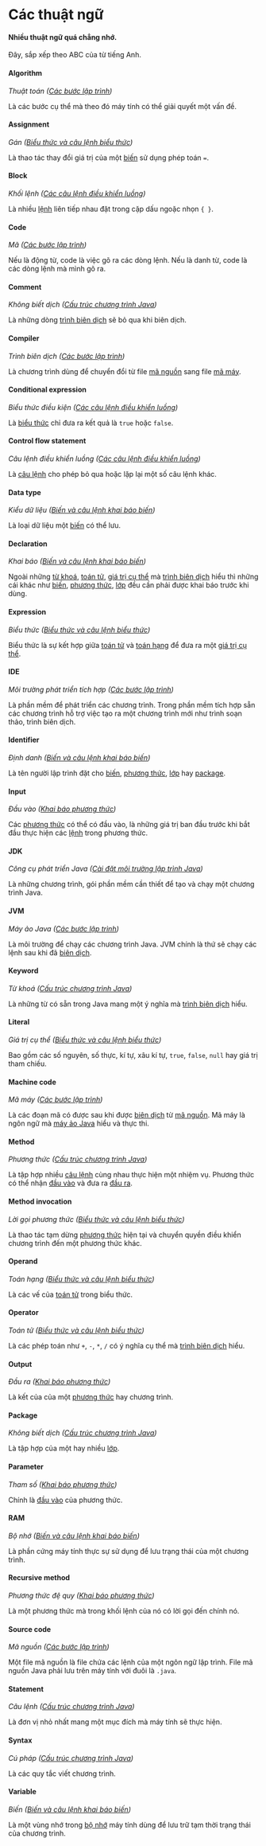 # Các thuật ngữ

#### Nhiều thuật ngữ quá chẳng nhớ.
Đây, sắp xếp theo ABC của từ tiếng Anh.

#### Algorithm
*Thuật toán ([Các bước lập trình](programming-process/README.md#thế-nào-gọi-là-tìm-thấy-hướng-giải-quyết))*

Là các bước cụ thể mà theo đó máy tính có thể giải quyết một vấn đề.

#### Assignment
*Gán ([Biểu thức và câu lệnh biểu thức](java-basic/variable/README.md#có-những-toán-tử-nào))*

Là thao tác thay đổi giá trị của một [biến](#variable) sử dụng phép toán `=`.

#### Block
*Khối lệnh ([Các câu lệnh điều khiển luồng](java-basic/control-flow/README.md#khối-lệnh-là-gì))*

Là nhiều [lệnh](#statement) liên tiếp nhau đặt trong cặp dấu ngoặc nhọn `{ }`.

#### Code
*Mã ([Các bước lập trình](programming-process/README.md#cài-đặt-là-làm-gì))*

Nếu là động từ, code là việc gõ ra các dòng lệnh. Nếu là danh từ, code là các dòng lệnh mà mình gõ ra.

#### Comment
*Không biết dịch ([Cấu trúc chương trình Java](java-basic/project-structure/README.md#là-sao-))*

Là những dòng [trình biên dịch](#compiler) sẽ bỏ qua khi biên dịch.

#### Compiler
*Trình biên dịch ([Các bước lập trình](programming-process/README.md#biên-dịch-là-gì))*

Là chương trình dùng để chuyển đổi từ file [mã nguồn](#source-code) sang file [mã máy](#machine-code).

#### Conditional expression
*Biểu thức điều kiện ([Các câu lệnh điều khiển luồng](java-basic/control-flow/README.md#câu-lệnh-if-dùng-như-nào))*

Là [biểu thức](#expression) chỉ đưa ra kết quả là `true` hoặc `false`.

#### Control flow statement
*Câu lệnh điều khiển luồng ([Các câu lệnh điều khiển luồng](java-basic/control-flow/README.md#câu-lệnh-điều-khiển-luồng-là-gì))*

Là [câu lệnh](#statement) cho phép bỏ qua hoặc lặp lại một số câu lệnh khác.

#### Data type
*Kiểu dữ liệu ([Biến và câu lệnh khai báo biến](java-basic/variable/#lệnh-khai-báo-biến-trông-như-thế-nào))*

Là loại dữ liệu một [biến](#variable) có thể lưu.

#### Declaration
*Khai báo ([Biến và câu lệnh khai báo biến](java-basic/variable/#câu-lệnh-khai-báo-là-gì))*

Ngoài những [từ khoá](#keyword), [toán tử](#operator), [giá trị cụ thể](#literal) mà [trình biên dịch](#compiler) hiểu thì những cái khác như [biến](#variable), [phương thức](#method), [lớp](#class) đều cần phải được khai báo trước khi dùng.

#### Expression
*Biểu thức ([Biểu thức và câu lệnh biểu thức](java-basic/expression/#thế-biểu-thức-là-gì))*

Biểu thức là sự kết hợp giữa [toán tử](#operator) và [toán hạng](#operand) để đưa ra một [giá trị cụ thể](#literal). 

#### IDE
*Môi trường phát triển tích hợp ([Các bước lập trình](programming-process/README.md#làm-thế-nào-để-chạy-chương-trình))*

Là phần mềm để phát triển các chương trình. Trong phần mềm tích hợp sẵn các chương trình hỗ trợ việc tạo ra một chương trình mới như trình soạn thảo, trình biên dịch.

#### Identifier
*Định danh ([Biến và câu lệnh khai báo biến](java-basic/variable/#lệnh-khai-báo-biến-trông-như-thế-nào))*

Là tên người lập trình đặt cho [biến](#variable), [phương thức](#method), [lớp](#class) hay [package](#package).

#### Input
*Đầu vào ([Khai báo phương thức](java-basic/method/#thế-cái-phần-string-args-là-gì))*

Các [phương thức](#method) có thể có đầu vào, là những giá trị ban đầu trước khi bắt đầu thực hiện các [lệnh](#statement) trong phương thức.

#### JDK
*Công cụ phát triển Java ([Cài đặt môi trường lập trình Java](preparation/#cần-cài-đặt-những-gì-để-bắt-đầu-lập-trình-java))*

Là những chương trình, gói phần mềm cần thiết để tạo và chạy một chương trình Java.

#### JVM
*Máy ảo Java ([Các bước lập trình](programming-process/README.md#làm-thế-nào-để-chạy-chương-trình))*

Là môi trường để chạy các chương trình Java. JVM chính là thứ sẽ chạy các lệnh sau khi đã [biên dịch](#compiler).

#### Keyword
*Từ khoá ([Cấu trúc chương trình Java](java-basic/project-structure/#thế-mấy-từ-khác-như-public-static-void--để-làm-gì))*

Là những từ có sẵn trong Java mang một ý nghĩa mà [trình biên dịch](#compiler) hiểu.

#### Literal
*Giá trị cụ thể ([Biểu thức và câu lệnh biểu thức](java-basic/expression/#có-những-giá-trị-cụ-thể-nào-trong-java))*

Bao gồm các số nguyên, số thực, kí tự, xâu kí tự, `true`, `false`, `null` hay giá trị tham chiếu.

#### Machine code
*Mã máy ([Các bước lập trình](programming-process/README.md#biên-dịch-là-gì))*

Là các đoạn mã có được sau khi được [biên dịch](#compiler) từ [mã nguồn](#source-code). Mã máy là ngôn ngữ mà [máy ảo Java](#jvm) hiểu và thực thi.

#### Method
*Phương thức ([Cấu trúc chương trình Java](java-basic/project-structure/#một-chương-trình-java-gồm-những-gì))*

Là tập hợp nhiều [câu lệnh](#statement) cùng nhau thực hiện một nhiệm vụ. Phương thức có thể nhận [đầu vào](#input) và đưa ra [đầu ra](#output).

#### Method invocation
*Lời gọi phương thức ([Biểu thức và câu lệnh biểu thức](java-basic/expression/#lời-gọi-đến-phương-thức-là-gì))*

Là thao tác tạm dừng [phương thức](#method) hiện tại và chuyển quyền điều khiển chương trình đến một phương thức khác.

#### Operand
*Toán hạng ([Biểu thức và câu lệnh biểu thức](java-basic/expression/#toán-hạng-là-gì))*

Là các vế của [toán tử](#operator) trong biểu thức.

#### Operator
*Toán tử ([Biểu thức và câu lệnh biểu thức](java-basic/expression/#toán-tử-là-gì))*

Là các phép toán như `+`, `-`, `*`, `/` có ý nghĩa cụ thể mà [trình biên dịch](#compiler) hiểu.

#### Output
*Đầu ra ([Khai báo phương thức](java-basic/method/#thế-loại-phương-thức-có-thể-làm-toán-hạng-thì-tạo-dư-lào))*

Là kết của của một [phương thức](#method) hay chương trình.

#### Package
*Không biết dịch ([Cấu trúc chương trình Java](java-basic/project-structure/#một-chương-trình-java-gồm-những-gì))*

Là tập hợp của một hay nhiều [lớp](#class).

#### Parameter
*Tham số ([Khai báo phương thức](java-basic/method/#thế-cái-phần-string-args-là-gì))*

Chính là [đầu vào](#input) của phương thức.

#### RAM
*Bộ nhớ ([Biến và câu lệnh khai báo biến](java-basic/variable/#câu-lệnh-khai-báo-là-gì))*

Là phần cứng máy tính thực sự sử dụng để lưu trạng thái của một chương trình.

#### Recursive method
*Phương thức đệ quy ([Khai báo phương thức](java-basic/method/#còn-gì-hay-ho-với-phương-thức-nữa-không))*

Là một phương thức mà trong khối lệnh của nó có lời gọi đến chính nó.

#### Source code
*Mã nguồn ([Các bước lập trình](programming-process/README.md#cài-đặt-là-làm-gì))*

Một file mã nguồn là file chứa các lệnh của một ngôn ngữ lập trình. File mã nguồn Java phải lưu trên máy tính với đuôi là `.java`.

#### Statement
*Câu lệnh ([Cấu trúc chương trình Java](java-basic/project-structure/#là-sao-))*

Là đơn vị nhỏ nhất mang một mục đích mà máy tính sẽ thực hiện.

#### Syntax
*Cú pháp ([Cấu trúc chương trình Java](java-basic/project-structure/#thế-mấy-từ-khác-như-public-static-void--để-làm-gì))*

Là các quy tắc viết chương trình.

#### Variable
*Biến ([Biến và câu lệnh khai báo biến](java-basic/variable/#câu-lệnh-khai-báo-là-gì))*

Là một vùng nhớ trong [bộ nhớ](#ram) máy tính dùng để lưu trữ tạm thời trạng thái của chương trình.
